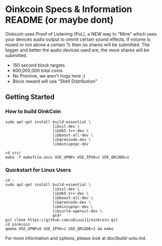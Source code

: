 Oinkcoin Specs & Information README (or maybe dont)
====================================================

Oinkcoin uses Proof of Listening (PoL), a NEW way to "Mine" which uses your devices audio output to ommit certain sound effects. If volume is muted or not above a certain % then no shares will be submitted. The bigger and better the audio devices used are, the more shares will be submitted.

 - 150 second block targets
 - 800,000,000 total coins
 - No Premine, we aren't hogs here ;)
 - Block reward will use "Shell Distribution"
 

Getting Started
----------------
### How to build OinkCoin

    sudo apt-get install build-essential \
                         libssl-dev \
                         libdb5.1++-dev \
                         libboost-all-dev \
                         libqrencode-dev \
                         libminiupnpc-dev

    cd src/
    make -f makefile.unix USE_UPNP= USE_IPV6=1 USE_QRCODE=1

### Quickstart for Linux Users

    cd ~
    sudo apt-get install build-essential \
                         libssl-dev \
                         libdb5.1++-dev \
                         libboost-all-dev \
                         libqrencode-dev \
                         libminiupnpc-dev \
                         libcurl4-openssl-dev \
                         qt4*
    git clone https://github.com/u8iuui11/oinkcoin.git
    cd oinkcoin
    qmake USE_UPNP=0 USE_IPV6=1 USE_QRCODE=1 && make
    
For more information and options, please look at doc/build-unix.md.
